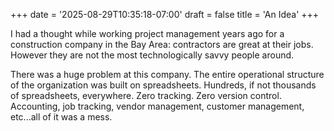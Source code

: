 +++
date = '2025-08-29T10:35:18-07:00'
draft = false
title = 'An Idea'
+++

I had a thought while working project management years ago for a construction company in the Bay Area: contractors are
great at their jobs. However they are not the most technologically savvy people around.

There was a huge problem at this company. The entire operational structure of the organization was built on spreadsheets.
Hundreds, if not thousands of spreadsheets, everywhere. Zero tracking. Zero version control. Accounting, job
tracking, vendor management, customer management, etc...all of it was a mess.
